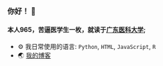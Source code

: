 ### 你好！ 👋

#### 本人965，苦逼医学生一枚，就读于[广东医科大学](https://www.gdmu.edu.cn/);<br>

- ⚙️ 我日常使用的语言: `Python`, `HTML`, `JavaScript`, `R`
- 🌏 [我的博客](https://blog.965server.top/)
